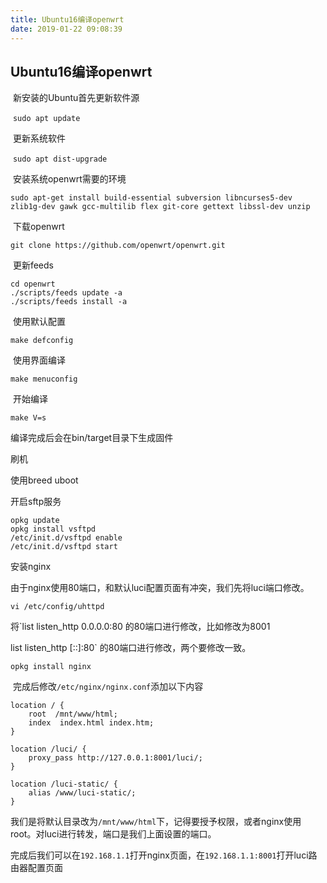 ```yaml
---
title: Ubuntu16编译openwrt
date: 2019-01-22 09:08:39
---
```


## Ubuntu16编译openwrt

​	新安装的Ubuntu首先更新软件源

​	`sudo apt update`

​	更新系统软件

​	`sudo apt dist-upgrade`

​	安装系统openwrt需要的环境

`sudo apt-get install build-essential subversion libncurses5-dev zlib1g-dev gawk gcc-multilib flex git-core gettext libssl-dev unzip`

​	下载openwrt

`git clone https://github.com/openwrt/openwrt.git`

​	更新feeds

````shell
cd openwrt
./scripts/feeds update -a
./scripts/feeds install -a
````

​	使用默认配置

`make defconfig`

​	使用界面编译

`make menuconfig`

​	开始编译

`make V=s`

编译完成后会在bin/target目录下生成固件



刷机

使用breed uboot

开启sftp服务

```shell
opkg update 
opkg install vsftpd
/etc/init.d/vsftpd enable
/etc/init.d/vsftpd start
```

安装nginx

​	由于nginx使用80端口，和默认luci配置页面有冲突，我们先将luci端口修改。

```shell
vi /etc/config/uhttpd
```

将`list listen_http        0.0.0.0:80​  的80端口进行修改，比如修改为8001     

list listen_http        [::]:80` 的80端口进行修改，两个要修改一致。

```shell
opkg install nginx
```

​	完成后修改`/etc/nginx/nginx.conf`添加以下内容

```nginx
location / {
	root  /mnt/www/html;
	index  index.html index.htm;
}

location /luci/ {                   
	proxy_pass http://127.0.0.1:8001/luci/;
}                                                                     

location /luci-static/ {                                    
	alias /www/luci-static/;
} 
```

​	我们是将默认目录改为`/mnt/www/html`下，记得要授予权限，或者nginx使用root。对luci进行转发，端口是我们上面设置的端口。

 完成后我们可以在`192.168.1.1`打开nginx页面，在`192.168.1.1:8001`打开luci路由器配置页面

